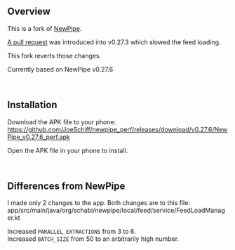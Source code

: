 ## Overview

This is a fork of [NewPipe](https://github.com/TeamNewPipe/NewPipe).

[A pull request](https://github.com/TeamNewPipe/NewPipe/pull/11743/commits) was introduced into v0.27.3 which slowed the feed loading. 

This fork reverts those changes.

Currently based on NewPipe v0.27.6

<br>

## Installation

Download the APK file to your phone:\
https://github.com/JoeSchiff/newpipe_perf/releases/download/v0.27.6/NewPipe_v0.27.6_perf.apk

Open the APK file in your phone to install.

<br>

## Differences from NewPipe

I made only 2 changes to the app. Both changes are to this file:\
app/src/main/java/org/schabi/newpipe/local/feed/service/FeedLoadManager.kt

Increased `PARALLEL_EXTRACTIONS` from 3 to 6.\
Increased `BATCH_SIZE` from 50 to an arbitrarily high number.



